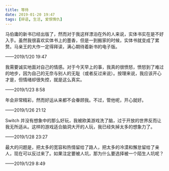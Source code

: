 ```yaml
---
title: 等待
date: 2019-01-20 19:47
tags: [碎语, 生活, 爱恨情仇]
---
```


马伯庸的新书已经出版了，然而对于我这样漂泊在外的人来说，实体书实在是不好入手。虽然我很喜欢实体书上的墨香，但是一到搬家的时候，实体书就变成了累赘。马亲王的大作一定得拜读，满心期待着新书的电子版。

——2019/1/20 19:47

我需要诚实地面对自己的情感。对于今天早上的事，我真的很愤怒，愤怒到了难过的地步，因为自己的无奈与别人的无耻（或者反过来说）。按理来说，我应该开心才是，但情绪却很失控，就是这么真实。

——2019/1/23 8:58

年会非常精彩，然而好运从来都不会眷顾我。不过，管他呢，开心就好。

——2019/1/26 21:12

Switch 并没有想象中的那么好玩，我被欧美游戏洗了脑，过于开放的世界反而让我无所适从。这样的游戏适合脑洞大开的人玩，我已经失掉太多的想象力了。

——2019/1/28 23:27

最大的问题是，把太多的宽容和热情留给了路人，把太多的冷漠和懈怠留给了亲人，现在可以反过来了。如果注定要被人坑，那为什么要选择被一个陌生人坑呢？

——2019/1/29 8:49
